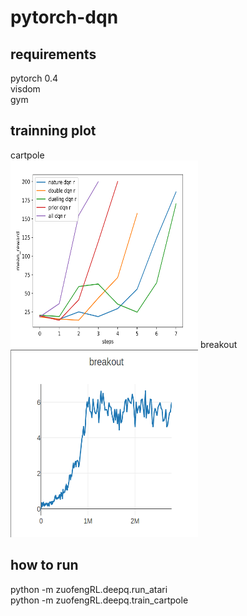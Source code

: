 # pytorch-dqn

## requirements
pytorch 0.4\
visdom\
gym

## trainning plot
cartpole\
<img src="https://github.com/zuofeng1997/pytorch-dqn/blob/master/plots/cartpole.png" width="300" height="300" alt="图片加载失败时"/>
breakout\
<img src="https://github.com/zuofeng1997/pytorch-dqn/blob/master/plots/breakout.png" width="300" height="300" alt="图片加载失败时"/>
## how to run 
python -m zuofengRL.deepq.run_atari\
python -m zuofengRL.deepq.train_cartpole



